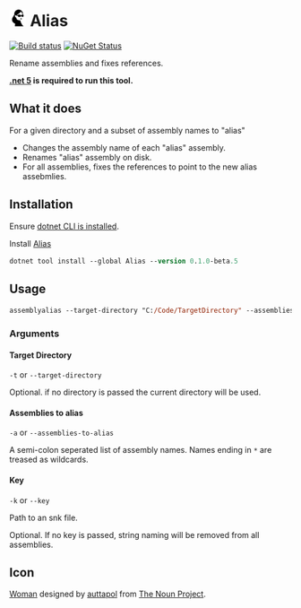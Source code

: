 # <img src='/src/icon.png' height='30px'> Alias

[![Build status](https://ci.appveyor.com/api/projects/status/9es21v2yrcugyyxk/branch/master?svg=true)](https://ci.appveyor.com/project/SimonCropp/Alias)
[![NuGet Status](https://img.shields.io/nuget/v/Alias.svg)](https://www.nuget.org/packages/Alias/)

Rename assemblies and fixes references.

**[.net 5](https://dotnet.microsoft.com/download/dotnet/5.0) is required to run this tool.**


## What it does

For a given directory and a subset of assembly names to "alias"

 * Changes the assembly name of each "alias" assembly.
 * Renames "alias" assembly on disk.
 * For all assemblies, fixes the references to point to the new alias assebmlies.


## Installation

Ensure [dotnet CLI is installed](https://docs.microsoft.com/en-us/dotnet/core/tools/).

Install [Alias](https://nuget.org/packages/Alias/)

```ps
dotnet tool install --global Alias --version 0.1.0-beta.5
```


## Usage

```ps
assemblyalias --target-directory "C:/Code/TargetDirectory" --assemblies-to-alias "Microsoft*;System*;EmptyFiles"
```


### Arguments


#### Target Directory

`-t` or `--target-directory`

Optional. if no directory is passed the current directory will be used.


#### Assemblies to alias

`-a` or `--assemblies-to-alias`

A semi-colon seperated list of assembly names. Names ending in `*` are treased as wildcards.


#### Key

`-k` or `--key`

Path to an snk file. 

Optional. If no key is passed, string naming will be removed from all assemblies.


## Icon

[Woman](https://thenounproject.com/term/woman/3424720/) designed by [auttapol](https://thenounproject.com/monsterku69) from [The Noun Project](https://thenounproject.com).
